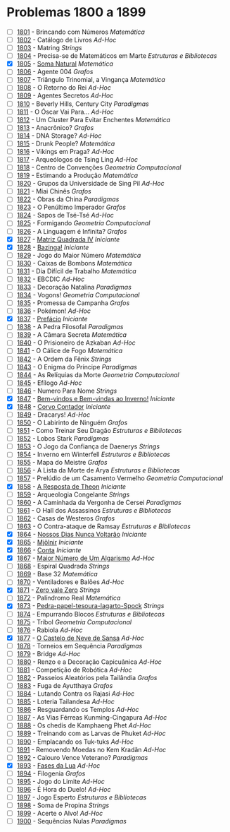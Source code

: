 # Problemas 1800 a 1899

  - [ ]  [1801](https://www.urionlinejudge.com.br/judge/pt/problems/view/1801) - Brincando com Números *Matemática*
  - [ ]  [1802](https://www.urionlinejudge.com.br/judge/pt/problems/view/1802) - Catálogo de Livros *Ad-Hoc*
  - [ ]  [1803](https://www.urionlinejudge.com.br/judge/pt/problems/view/1803) - Matring *Strings*
  - [ ]  [1804](https://www.urionlinejudge.com.br/judge/pt/problems/view/1804) - Precisa-se de Matemáticos em Marte *Estruturas e Bibliotecas*
  - [x]  [1805](https://www.urionlinejudge.com.br/judge/pt/problems/view/1805) - [Soma Natural](https://github.com/potigol/URI-Potigol/blob/master/src/1800-1899/1805.poti) *Matemática*
  - [ ]  [1806](https://www.urionlinejudge.com.br/judge/pt/problems/view/1806) - Agente 004 *Grafos*
  - [ ]  [1807](https://www.urionlinejudge.com.br/judge/pt/problems/view/1807) - Triângulo Trinomial, a Vingança *Matemática*
  - [ ]  [1808](https://www.urionlinejudge.com.br/judge/pt/problems/view/1808) - O Retorno do Rei *Ad-Hoc*
  - [ ]  [1809](https://www.urionlinejudge.com.br/judge/pt/problems/view/1809) - Agentes Secretos *Ad-Hoc*
  - [ ]  [1810](https://www.urionlinejudge.com.br/judge/pt/problems/view/1810) - Beverly Hills, Century City *Paradigmas*
  - [ ]  [1811](https://www.urionlinejudge.com.br/judge/pt/problems/view/1811) - O Óscar Vai Para... *Ad-Hoc*
  - [ ]  [1812](https://www.urionlinejudge.com.br/judge/pt/problems/view/1812) - Um Cluster Para Evitar Enchentes *Matemática*
  - [ ]  [1813](https://www.urionlinejudge.com.br/judge/pt/problems/view/1813) - Anacrônico? *Grafos*
  - [ ]  [1814](https://www.urionlinejudge.com.br/judge/pt/problems/view/1814) - DNA Storage? *Ad-Hoc*
  - [ ]  [1815](https://www.urionlinejudge.com.br/judge/pt/problems/view/1815) - Drunk People? *Matemática*
  - [ ]  [1816](https://www.urionlinejudge.com.br/judge/pt/problems/view/1816) - Vikings em Praga? *Ad-Hoc*
  - [ ]  [1817](https://www.urionlinejudge.com.br/judge/pt/problems/view/1817) - Arqueólogos de Tsing Ling *Ad-Hoc*
  - [ ]  [1818](https://www.urionlinejudge.com.br/judge/pt/problems/view/1818) - Centro de Convenções *Geometria Computacional*
  - [ ]  [1819](https://www.urionlinejudge.com.br/judge/pt/problems/view/1819) - Estimando a Produção *Matemática*
  - [ ]  [1820](https://www.urionlinejudge.com.br/judge/pt/problems/view/1820) - Grupos da Universidade de Sing Pil *Ad-Hoc*
  - [ ]  [1821](https://www.urionlinejudge.com.br/judge/pt/problems/view/1821) - Miai Chinês *Grafos*
  - [ ]  [1822](https://www.urionlinejudge.com.br/judge/pt/problems/view/1822) - Obras da China *Paradigmas*
  - [ ]  [1823](https://www.urionlinejudge.com.br/judge/pt/problems/view/1823) - O Penúltimo Imperador *Grafos*
  - [ ]  [1824](https://www.urionlinejudge.com.br/judge/pt/problems/view/1824) - Sapos de Tsé-Tsé *Ad-Hoc*
  - [ ]  [1825](https://www.urionlinejudge.com.br/judge/pt/problems/view/1825) - Formigando *Geometria Computacional*
  - [ ]  [1826](https://www.urionlinejudge.com.br/judge/pt/problems/view/1826) - A Linguagem é Infinita? *Grafos*
  - [x]  [1827](https://www.urionlinejudge.com.br/judge/pt/problems/view/1827) - [Matriz Quadrada IV](https://github.com/potigol/URI-Potigol/blob/master/src/1800-1899/1827.poti) *Iniciante*
  - [x]  [1828](https://www.urionlinejudge.com.br/judge/pt/problems/view/1828) - [Bazinga!](https://github.com/potigol/URI-Potigol/blob/master/src/1800-1899/1828.poti) *Iniciante*
  - [ ]  [1829](https://www.urionlinejudge.com.br/judge/pt/problems/view/1829) - Jogo do Maior Número *Matemática*
  - [ ]  [1830](https://www.urionlinejudge.com.br/judge/pt/problems/view/1830) - Caixas de Bombons *Matemática*
  - [ ]  [1831](https://www.urionlinejudge.com.br/judge/pt/problems/view/1831) - Dia Difícil de Trabalho *Matemática*
  - [ ]  [1832](https://www.urionlinejudge.com.br/judge/pt/problems/view/1832) - EBCDIC *Ad-Hoc*
  - [ ]  [1833](https://www.urionlinejudge.com.br/judge/pt/problems/view/1833) - Decoração Natalina *Paradigmas*
  - [ ]  [1834](https://www.urionlinejudge.com.br/judge/pt/problems/view/1834) - Vogons! *Geometria Computacional*
  - [ ]  [1835](https://www.urionlinejudge.com.br/judge/pt/problems/view/1835) - Promessa de Campanha *Grafos*
  - [ ]  [1836](https://www.urionlinejudge.com.br/judge/pt/problems/view/1836) - Pokémon! *Ad-Hoc*
  - [x]  [1837](https://www.urionlinejudge.com.br/judge/pt/problems/view/1837) - [Prefácio](https://github.com/potigol/URI-Potigol/blob/master/src/1800-1899/1837.poti) *Iniciante*
  - [ ]  [1838](https://www.urionlinejudge.com.br/judge/pt/problems/view/1838) - A Pedra Filosofal *Paradigmas*
  - [ ]  [1839](https://www.urionlinejudge.com.br/judge/pt/problems/view/1839) - A Câmara Secreta *Matemática*
  - [ ]  [1840](https://www.urionlinejudge.com.br/judge/pt/problems/view/1840) - O Prisioneiro de Azkaban *Ad-Hoc*
  - [ ]  [1841](https://www.urionlinejudge.com.br/judge/pt/problems/view/1841) - O Cálice de Fogo *Matemática*
  - [ ]  [1842](https://www.urionlinejudge.com.br/judge/pt/problems/view/1842) - A Ordem da Fênix *Strings*
  - [ ]  [1843](https://www.urionlinejudge.com.br/judge/pt/problems/view/1843) - O Enigma do Príncipe *Paradigmas*
  - [ ]  [1844](https://www.urionlinejudge.com.br/judge/pt/problems/view/1844) - As Relíquias da Morte *Geometria Computacional*
  - [ ]  [1845](https://www.urionlinejudge.com.br/judge/pt/problems/view/1845) - Efílogo *Ad-Hoc*
  - [ ]  [1846](https://www.urionlinejudge.com.br/judge/pt/problems/view/1846) - Numero Para Nome *Strings*
  - [x]  [1847](https://www.urionlinejudge.com.br/judge/pt/problems/view/1847) - [Bem-vindos e Bem-vindas ao Inverno!](https://github.com/potigol/URI-Potigol/blob/master/src/1800-1899/1847.poti) *Iniciante*
  - [x]  [1848](https://www.urionlinejudge.com.br/judge/pt/problems/view/1848) - [Corvo Contador](https://github.com/potigol/URI-Potigol/blob/master/src/1800-1899/1848.poti) *Iniciante*
  - [ ]  [1849](https://www.urionlinejudge.com.br/judge/pt/problems/view/1849) - Dracarys! *Ad-Hoc*
  - [ ]  [1850](https://www.urionlinejudge.com.br/judge/pt/problems/view/1850) - O Labirinto de Ninguém *Grafos*
  - [ ]  [1851](https://www.urionlinejudge.com.br/judge/pt/problems/view/1851) - Como Treinar Seu Dragão *Estruturas e Bibliotecas*
  - [ ]  [1852](https://www.urionlinejudge.com.br/judge/pt/problems/view/1852) - Lobos Stark *Paradigmas*
  - [ ]  [1853](https://www.urionlinejudge.com.br/judge/pt/problems/view/1853) - O Jogo da Confiança de Daenerys *Strings*
  - [ ]  [1854](https://www.urionlinejudge.com.br/judge/pt/problems/view/1854) - Inverno em Winterfell *Estruturas e Bibliotecas*
  - [ ]  [1855](https://www.urionlinejudge.com.br/judge/pt/problems/view/1855) - Mapa do Meistre *Grafos*
  - [ ]  [1856](https://www.urionlinejudge.com.br/judge/pt/problems/view/1856) - A Lista da Morte de Arya *Estruturas e Bibliotecas*
  - [ ]  [1857](https://www.urionlinejudge.com.br/judge/pt/problems/view/1857) - Prelúdio de um Casamento Vermelho *Geometria Computacional*
  - [x]  [1858](https://www.urionlinejudge.com.br/judge/pt/problems/view/1858) - [A Resposta de Theon](https://github.com/potigol/URI-Potigol/blob/master/src/1800-1899/1858.poti) *Iniciante*
  - [ ]  [1859](https://www.urionlinejudge.com.br/judge/pt/problems/view/1859) - Arqueologia Congelante *Strings*
  - [ ]  [1860](https://www.urionlinejudge.com.br/judge/pt/problems/view/1860) - A Caminhada da Vergonha de Cersei *Paradigmas*
  - [ ]  [1861](https://www.urionlinejudge.com.br/judge/pt/problems/view/1861) - O Hall dos Assassinos *Estruturas e Bibliotecas*
  - [ ]  [1862](https://www.urionlinejudge.com.br/judge/pt/problems/view/1862) - Casas de Westeros *Grafos*
  - [ ]  [1863](https://www.urionlinejudge.com.br/judge/pt/problems/view/1863) - O Contra-ataque de Ramsay *Estruturas e Bibliotecas*
  - [x]  [1864](https://www.urionlinejudge.com.br/judge/pt/problems/view/1864) - [Nossos Dias Nunca Voltarão](https://github.com/potigol/URI-Potigol/blob/master/src/1800-1899/1864.poti) *Iniciante*
  - [x]  [1865](https://www.urionlinejudge.com.br/judge/pt/problems/view/1865) - [Mjölnir](https://github.com/potigol/URI-Potigol/blob/master/src/1800-1899/1865.poti) *Iniciante*
  - [x]  [1866](https://www.urionlinejudge.com.br/judge/pt/problems/view/1866) - [Conta](https://github.com/potigol/URI-Potigol/blob/master/src/1800-1899/1866.poti) *Iniciante*
  - [x]  [1867](https://www.urionlinejudge.com.br/judge/pt/problems/view/1867) - [Maior Número de Um Algarismo](https://github.com/potigol/URI-Potigol/blob/master/src/1800-1899/1867.poti) *Ad-Hoc*
  - [ ]  [1868](https://www.urionlinejudge.com.br/judge/pt/problems/view/1868) - Espiral Quadrada *Strings*
  - [ ]  [1869](https://www.urionlinejudge.com.br/judge/pt/problems/view/1869) - Base 32 *Matemática*
  - [ ]  [1870](https://www.urionlinejudge.com.br/judge/pt/problems/view/1870) - Ventiladores e Balões *Ad-Hoc*
  - [x]  [1871](https://www.urionlinejudge.com.br/judge/pt/problems/view/1871) - [Zero vale Zero](https://github.com/potigol/URI-Potigol/blob/master/src/1800-1899/1871.poti) *Strings*
  - [ ]  [1872](https://www.urionlinejudge.com.br/judge/pt/problems/view/1872) - Palíndromo Real *Matemática*
  - [x]  [1873](https://www.urionlinejudge.com.br/judge/pt/problems/view/1873) - [Pedra-papel-tesoura-lagarto-Spock](https://github.com/potigol/URI-Potigol/blob/master/src/1800-1899/1873.poti) *Strings*
  - [ ]  [1874](https://www.urionlinejudge.com.br/judge/pt/problems/view/1874) - Empurrando Blocos *Estruturas e Bibliotecas*
  - [ ]  [1875](https://www.urionlinejudge.com.br/judge/pt/problems/view/1875) - Tribol *Geometria Computacional*
  - [ ]  [1876](https://www.urionlinejudge.com.br/judge/pt/problems/view/1876) - Rabiola *Ad-Hoc*
  - [x]  [1877](https://www.urionlinejudge.com.br/judge/pt/problems/view/1877) - [O Castelo de Neve de Sansa](https://github.com/potigol/URI-Potigol/blob/master/src/1800-1899/1877.poti) *Ad-Hoc*
  - [ ]  [1878](https://www.urionlinejudge.com.br/judge/pt/problems/view/1878) - Torneios em Sequência *Paradigmas*
  - [ ]  [1879](https://www.urionlinejudge.com.br/judge/pt/problems/view/1879) - Bridge *Ad-Hoc*
  - [ ]  [1880](https://www.urionlinejudge.com.br/judge/pt/problems/view/1880) - Renzo e a Decoração Capicuânica *Ad-Hoc*
  - [ ]  [1881](https://www.urionlinejudge.com.br/judge/pt/problems/view/1881) - Competição de Robótica *Ad-Hoc*
  - [ ]  [1882](https://www.urionlinejudge.com.br/judge/pt/problems/view/1882) - Passeios Aleatórios pela Tailândia *Grafos*
  - [ ]  [1883](https://www.urionlinejudge.com.br/judge/pt/problems/view/1883) - Fuga de Ayutthaya *Grafos*
  - [ ]  [1884](https://www.urionlinejudge.com.br/judge/pt/problems/view/1884) - Lutando Contra os Rajasi *Ad-Hoc*
  - [ ]  [1885](https://www.urionlinejudge.com.br/judge/pt/problems/view/1885) - Loteria Tailandesa *Ad-Hoc*
  - [ ]  [1886](https://www.urionlinejudge.com.br/judge/pt/problems/view/1886) - Resguardando os Templos *Ad-Hoc*
  - [ ]  [1887](https://www.urionlinejudge.com.br/judge/pt/problems/view/1887) - As Vias Férreas Kunming-Cingapura *Ad-Hoc*
  - [ ]  [1888](https://www.urionlinejudge.com.br/judge/pt/problems/view/1888) - Os chedis de Kamphaeng Phet *Ad-Hoc*
  - [ ]  [1889](https://www.urionlinejudge.com.br/judge/pt/problems/view/1889) - Treinando com as Larvas de Phuket *Ad-Hoc*
  - [ ]  [1890](https://www.urionlinejudge.com.br/judge/pt/problems/view/1890) - Emplacando os Tuk-tuks *Ad-Hoc*
  - [ ]  [1891](https://www.urionlinejudge.com.br/judge/pt/problems/view/1891) - Removendo Moedas no Kem Kradãn *Ad-Hoc*
  - [ ]  [1892](https://www.urionlinejudge.com.br/judge/pt/problems/view/1892) - Calouro Vence Veterano? *Paradigmas*
  - [x]  [1893](https://www.urionlinejudge.com.br/judge/pt/problems/view/1893) - [Fases da Lua](https://github.com/potigol/URI-Potigol/blob/master/src/1800-1899/1893.poti) *Ad-Hoc*
  - [ ]  [1894](https://www.urionlinejudge.com.br/judge/pt/problems/view/1894) - Filogenia *Grafos*
  - [ ]  [1895](https://www.urionlinejudge.com.br/judge/pt/problems/view/1895) - Jogo do Limite *Ad-Hoc*
  - [ ]  [1896](https://www.urionlinejudge.com.br/judge/pt/problems/view/1896) - É Hora do Duelo! *Ad-Hoc*
  - [ ]  [1897](https://www.urionlinejudge.com.br/judge/pt/problems/view/1897) - Jogo Esperto *Estruturas e Bibliotecas*
  - [ ]  [1898](https://www.urionlinejudge.com.br/judge/pt/problems/view/1898) - Soma de Propina *Strings*
  - [ ]  [1899](https://www.urionlinejudge.com.br/judge/pt/problems/view/1899) - Acerte o Alvo! *Ad-Hoc*
  - [ ]  [1900](https://www.urionlinejudge.com.br/judge/pt/problems/view/1900) - Sequências Nulas *Paradigmas*